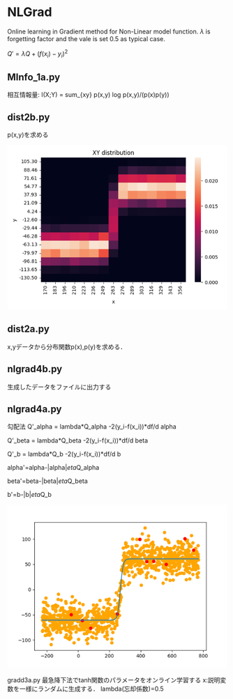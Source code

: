 # NLGrad
Online learning in Gradient method for Non-Linear model function.
$\lambda$ is forgetting factor and the vale is set 0.5 as typical case.


$Q' = \lambda Q + (f(x_i)-y_i)^2$

## MInfo_1a.py
相互情報量: I(X;Y) = sum_{xy} p(x,y) log p(x,y)/(p(x)p(y))

## dist2b.py
p(x,y)を求める

<img src='https://github.com/HondaLab/NLGrad/blob/honda/pics/dist2b.png' width=600>

## dist2a.py
x,yデータから分布関数p(x),p(y)を求める．


## nlgrad4b.py
生成したデータをファイルに出力する

## nlgrad4a.py
勾配法
Q'_alpha = lambda*Q_alpha -2(y_i-f(x_i))*df/d alpha

Q'_beta = lambda*Q_beta -2(y_i-f(x_i))*df/d beta

Q'_b = lambda*Q_b -2(y_i-f(x_i))*df/d b


alpha'=alpha-|alpha|*eta*Q_alpha

beta'=beta-|beta|*eta*Q_beta

b'=b-|b|*eta*Q_b


<img src='https://github.com/HondaLab/NLGrad/blob/honda/pics/sample4a.png' width=600>

gradd3a.py
最急降下法でtanh関数のパラメータをオンライン学習する
x:説明変数を一様にランダムに生成する．
lambda(忘却係数)=0.5


